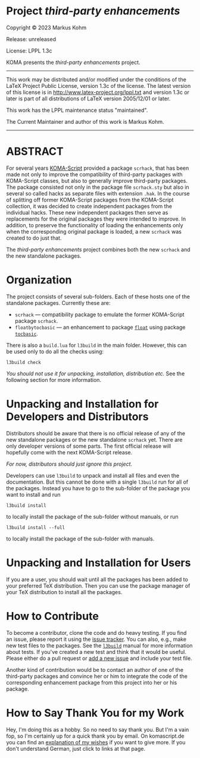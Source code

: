 # Project *third-party enhancements*

Copyright © 2023 Markus Kohm <komascript at gmx.info>

Release: unreleased

License: LPPL 1.3c

KOMA presents the *third-party enhancements* project.

----------------------------------------------------------------------------

This work may be distributed and/or modified under the conditions of
the LaTeX Project Public License, version 1.3c of the license.
The latest version of this license is in
    http://www.latex-project.org/lppl.txt
and version 1.3c or later is part of all distributions of LaTeX
version 2005/12/01 or later.

This work has the LPPL maintenance status "maintained".

The Current Maintainer and author of this work is Markus Kohm.

----------------------------------------------------------------------------

# ABSTRACT

For several years
[KOMA-Script](https://www.sourceforge.net/project/koma-script) provided a
package `scrhack`, that has been made not only to improve the compatibility of
third-party packages with KOMA-Script classes, but also to generally improve
third-party packages. The package consisted not only in the package file
`scrhack.sty` but also in several so called hacks as separate files with
extension `.hak`. In the course of splitting off former KOMA-Script packages
from the KOMA-Script collection, it was decided to create independent packages
from the individual hacks. These new independent packages then serve as
replacements for the original packages they were intended to improve. In
addition, to preserve the functionality of loading the enhancements only when
the corresponding original package is loaded, a new `scrhack` was created to
do just that.

The *third-party enhancements* project combines both the new `scrhack` and the
new standalone packages.

# Organization

The project consists of several sub-folders. Each of these hosts one of the
standalone packages. Currently these are:

* `scrhack` — compatibility package to emulate the former KOMA-Script package
  `scrhack`.
* `floatbytocbasic` — an enhancement to package
  [`float`](https://ctan.org/pkg/float) using package
  [`tocbasic`](https://ctan.org/pkg/tocbasic).
  
There is also a `build.lua` for `l3build` in the main folder. However, this
can be used only to do all the checks using:

    l3build check
	
*You should not use it for unpacking, installation, distribution etc.* See the
following section for more information.

# Unpacking and Installation for Developers and Distributors

Distributors should be aware that there is no official release of any of the
new standalone packages or the new standalone `scrhack` yet. There are only
developer versions of some parts. The first official release will hopefully
come with the next KOMA-Script release.

*For now, distributors should just ignore this project.*

Developers can use `l3build` to unpack and install all files and even the
documentation. But this cannot be done with a single `l3build` run for all of
the packages. Instead you have to go to the sub-folder of the package you want
to install and run

    l3build install
	
to locally install the package of the sub-folder without manuals, or run

    l3build install --full
	
to locally install the package of the sub-folder with manuals.

# Unpacking and Installation for Users

If you are a user, you should wait until all the packages has been added to
your preferred TeX distribution. Then you can use the package manager of your
TeX distribution to install all the packages.

# How to Contribute

To become a contributor, clone the code and do heavy testing. If you find an
issue, please report it using the [issue tracker](../../issues/). You can also,
e.g., make new test files to the packages. See the
[`l3build`](https://ctan.prg/pkg/l3build) manual for more information about
tests. If you've created a new test and think that it would be useful. Please
either do a pull request or [add a new issue](../../issues/new/choose) and include
your test file.

Another kind of contribution would be to contact an author of one of the
third-party packages and convince her or him to integrate the code of the
corresponding enhancement package from this project into her or his package.

# How to Say Thank You for my Work

Hey, I'm doing this as a hobby. So no need to say thank you. But I'm a vain
fop, so I'm certainly up for a quick thank you by email. On komascript.de you
can find an [explanation of my wishes](https://komascript.de/wunschliste) if
you want to give more. If you don't understand German, just click to links at
that page.
